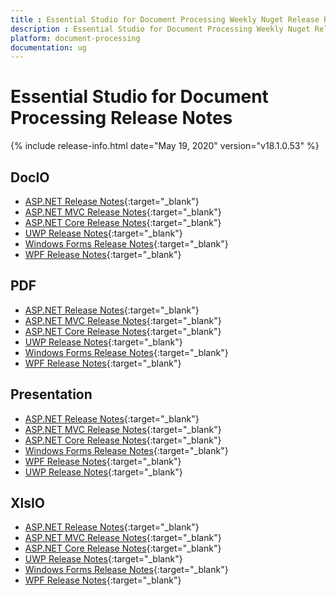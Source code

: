 ```yaml
---
title : Essential Studio for Document Processing Weekly Nuget Release Release Notes  
description : Essential Studio for Document Processing Weekly Nuget Release Release Notes  
platform: document-processing
documentation: ug
---
```


# Essential Studio for Document Processing  Release Notes  

{% include release-info.html date="May 19, 2020" version="v18.1.0.53" %} 

## DocIO

* [ASP.NET Release Notes](/aspnet/release-notes/v18.1.0.53#docio){:target="_blank"}
* [ASP.NET MVC Release Notes](/aspnetmvc/release-notes/v18.1.0.53#docio){:target="_blank"}
* [ASP.NET Core Release Notes](/aspnet-core/release-notes/v18.1.0.53#docio){:target="_blank"}
* [UWP Release Notes](/uwp/release-notes/v18.1.0.53#docio){:target="_blank"}
* [Windows Forms Release Notes](/windowsforms/release-notes/v18.1.0.53#docio){:target="_blank"}
* [WPF Release Notes](/wpf/release-notes/v18.1.0.53#docio){:target="_blank"}


## PDF

* [ASP.NET Release Notes](/aspnet/release-notes/v18.1.0.53#pdf){:target="_blank"}
* [ASP.NET MVC Release Notes](/aspnetmvc/release-notes/v18.1.0.53#pdf){:target="_blank"}
* [ASP.NET Core Release Notes](/aspnet-core/release-notes/v18.1.0.53#pdf){:target="_blank"}
* [UWP Release Notes](/uwp/release-notes/v18.1.0.53#pdf){:target="_blank"}
* [Windows Forms Release Notes](/windowsforms/release-notes/v18.1.0.53#pdf){:target="_blank"}
* [WPF Release Notes](/wpf/release-notes/v18.1.0.53#pdf){:target="_blank"}


## Presentation

* [ASP.NET Release Notes](/aspnet/release-notes/v18.1.0.53#presentation){:target="_blank"}
* [ASP.NET MVC Release Notes](/aspnetmvc/release-notes/v18.1.0.53#presentation){:target="_blank"}
* [ASP.NET Core Release Notes](/aspnet-core/release-notes/v18.1.0.53#presentation){:target="_blank"}
* [Windows Forms Release Notes](/windowsforms/release-notes/v18.1.0.53#presentation){:target="_blank"}
* [WPF Release Notes](/wpf/release-notes/v18.1.0.53#presentation){:target="_blank"}
* [UWP Release Notes](/uwp/release-notes/v18.1.0.53#presentation){:target="_blank"}


## XlsIO

* [ASP.NET Release Notes](/aspnet/release-notes/v18.1.0.53#xlsio){:target="_blank"}
* [ASP.NET MVC Release Notes](/aspnetmvc/release-notes/v18.1.0.53#xlsio){:target="_blank"}
* [ASP.NET Core Release Notes](/aspnet-core/release-notes/v18.1.0.53#xlsio){:target="_blank"}
* [UWP Release Notes](/uwp/release-notes/v18.1.0.53#xlsio){:target="_blank"}
* [Windows Forms Release Notes](/windowsforms/release-notes/v18.1.0.53#xlsio){:target="_blank"}
* [WPF Release Notes](/wpf/release-notes/v18.1.0.53#xlsio){:target="_blank"}